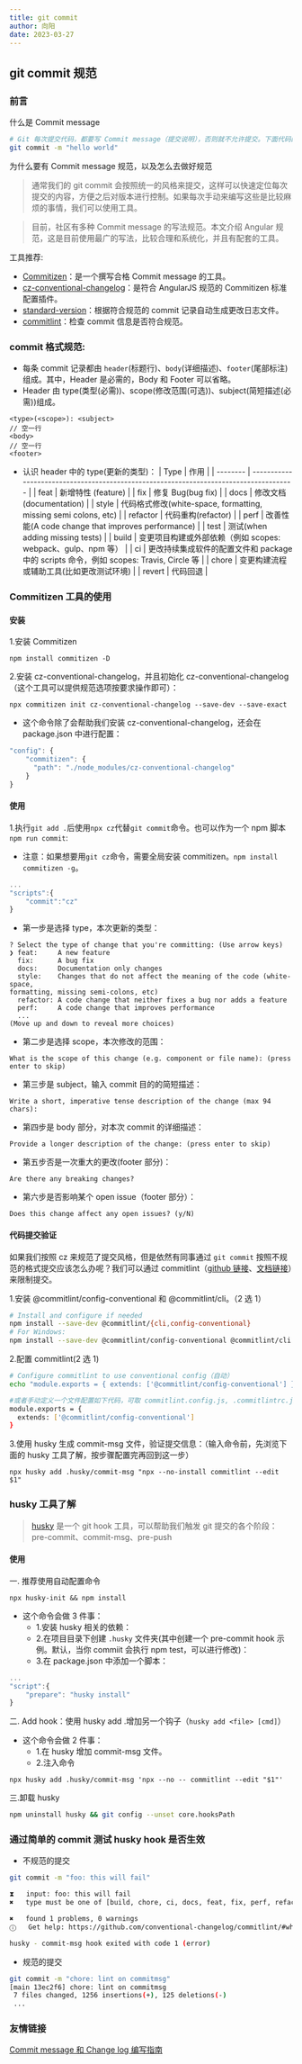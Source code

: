 ```yaml
---
title: git commit
author: 向阳
date: 2023-03-27
---
```


## git commit 规范

### 前言

什么是 Commit message

```bash
# Git 每次提交代码，都要写 Commit message（提交说明），否则就不允许提交。下面代码的-m参数，就是用来指定 commit mesage 的。
git commit -m "hello world"
```

为什么要有 Commit message 规范，以及怎么去做好规范

> 通常我们的 git commit 会按照统一的风格来提交，这样可以快速定位每次提交的内容，方便之后对版本进行控制。如果每次手动来编写这些是比较麻烦的事情，我们可以使用工具。

> 目前，社区有多种 Commit message 的写法规范。本文介绍 Angular 规范，这是目前使用最广的写法，比较合理和系统化，并且有配套的工具。

工具推荐:

- [Commitizen](https://github.com/commitizen/cz-cli)：是一个撰写合格 Commit message 的工具。
- [cz-conventional-changelog](https://github.com/commitizen/cz-conventional-changelog)：是符合 AngularJS 规范的 Commitizen 标准配置插件。
- [standard-version](https://github.com/conventional-changelog/standard-version)：根据符合规范的 commit 记录自动生成更改日志文件。
- [commitlint](https://github.com/conventional-changelog/commitlint)：检查 commit 信息是否符合规范。

### commit 格式规范:

- 每条 commit 记录都由 `header`(标题行)、`body`(详细描述)、`footer`(尾部标注) 组成。其中，Header 是必需的，Body 和 Footer 可以省略。
- Header 由 type(类型(必需))、scope(修改范围(可选))、subject(简短描述(必需))组成。

```
<type>(<scope>): <subject>
// 空一行
<body>
// 空一行
<footer>
```

- 认识 header 中的 type(更新的类型)：
  | Type | 作用 |
  | -------- | -------------------------------------------------------------------------------------- |
  | feat | 新增特性 (feature) |
  | fix | 修复 Bug(bug fix) |
  | docs | 修改文档 (documentation) |
  | style | 代码格式修改(white-space, formatting, missing semi colons, etc) |
  | refactor | 代码重构(refactor) |
  | perf | 改善性能(A code change that improves performance) |
  | test | 测试(when adding missing tests) |
  | build | 变更项目构建或外部依赖（例如 scopes: webpack、gulp、npm 等） |
  | ci | 更改持续集成软件的配置文件和 package 中的 scripts 命令，例如 scopes: Travis, Circle 等 |
  | chore | 变更构建流程或辅助工具(比如更改测试环境) |
  | revert | 代码回退 |

### Commitizen 工具的使用

#### 安装

1.安装 Commitizen

```ssh
npm install commitizen -D
```

2.安装 cz-conventional-changelog，并且初始化 cz-conventional-changelog（这个工具可以提供规范选项按要求操作即可）：

```ssh
npx commitizen init cz-conventional-changelog --save-dev --save-exact
```

- 这个命令除了会帮助我们安装 cz-conventional-changelog，还会在 package.json 中进行配置：

```js
"config": {
    "commitizen": {
      "path": "./node_modules/cz-conventional-changelog"
    }
}
```

#### 使用

1.执行`git add .`后使用`npx cz`代替`git commit`命令。也可以作为一个 npm 脚本`npm run commit`:

- 注意：如果想要用`git cz`命令，需要全局安装 commitizen。`npm install commitizen -g`。

```js
...
"scripts":{
    "commit":"cz"
}
```

- 第一步是选择 type，本次更新的类型：

```ssh
? Select the type of change that you're committing: (Use arrow keys)
❯ feat:     A new feature
  fix:      A bug fix
  docs:     Documentation only changes
  style:    Changes that do not affect the meaning of the code (white-space,
formatting, missing semi-colons, etc)
  refactor: A code change that neither fixes a bug nor adds a feature
  perf:     A code change that improves performance
  ...
(Move up and down to reveal more choices)
```

- 第二步是选择 scope，本次修改的范围：

```
What is the scope of this change (e.g. component or file name): (press enter to skip)
```

- 第三步是 subject，输入 commit 目的的简短描述：

```
Write a short, imperative tense description of the change (max 94 chars):
```

- 第四步是 body 部分，对本次 commit 的详细描述：

```
Provide a longer description of the change: (press enter to skip)
```

- 第五步否是一次重大的更改(footer 部分)：

```
Are there any breaking changes?
```

- 第六步是否影响某个 open issue（footer 部分）：

```
Does this change affect any open issues? (y/N)
```

#### 代码提交验证

如果我们按照 cz 来规范了提交风格，但是依然有同事通过 `git commit` 按照不规范的格式提交应该怎么办呢？我们可以通过 commitlint（[github 链接](https://github.com/conventional-changelog/commitlint)、[文档链接](https://commitlint.js.org/#/guides-local-setup)）来限制提交。

1.安装 @commitlint/config-conventional 和 @commitlint/cli。（2 选 1）

```bash
# Install and configure if needed
npm install --save-dev @commitlint/{cli,config-conventional}
# For Windows:
npm install --save-dev @commitlint/config-conventional @commitlint/cli
```

2.配置 commitlint(2 选 1)

```bash
# Configure commitlint to use conventional config（自动）
echo "module.exports = { extends: ['@commitlint/config-conventional'] };" > commitlint.config.js

#或者手动定义一个文件配置如下代码，可取 commitlint.config.js, .commitlintrc.js, .commitlintrc, .commitlintrc.json, .commitlintrc.yml ，也可以在package.json中使用 commitlint字段配置。
module.exports = {
  extends: ['@commitlint/config-conventional']
}
```

3.使用 husky 生成 commit-msg 文件，验证提交信息：（输入命令前，先浏览下面的 husky 工具了解，按步骤配置完再回到这一步）

```
npx husky add .husky/commit-msg "npx --no-install commitlint --edit $1"
```

### husky 工具了解

> [husky](https://typicode.github.io/husky/#/?id=articles) 是一个 git hook 工具，可以帮助我们触发 git 提交的各个阶段：pre-commit、commit-msg、pre-push

#### 使用

一. 推荐使用自动配置命令

```ssh
npx husky-init && npm install
```

- 这个命令会做 3 件事：
  - 1.安装 husky 相关的依赖：
  - 2.在项目目录下创建 `.husky` 文件夹(其中创建一个 pre-commit hook 示例。默认，当你 commiit 会执行 npm test，可以进行修改)：
  - 3.在 package.json 中添加一个脚本：

```js
...
"script":{
    "prepare": "husky install"
}
```

二. Add hook：使用 husky add .增加另一个钩子（`husky add <file> [cmd]`）

- 这个命令会做 2 件事：
  - 1.在 husky 增加 commit-msg 文件。
  - 2.注入命令

```ssh
npx husky add .husky/commit-msg 'npx --no -- commitlint --edit "$1"'
```

三.卸载 husky

```bash
npm uninstall husky && git config --unset core.hooksPath
```

### 通过简单的 commit 测试 husky hook 是否生效

- 不规范的提交

```bash
git commit -m "foo: this will fail"

⧗   input: foo: this will fail
✖   type must be one of [build, chore, ci, docs, feat, fix, perf, refactor, revert, style, test] [type-enum]

✖   found 1 problems, 0 warnings
ⓘ   Get help: https://github.com/conventional-changelog/commitlint/#what-is-commitlint

husky - commit-msg hook exited with code 1 (error)
```

- 规范的提交

```bash
git commit -m "chore: lint on commitmsg"
[main 13ec2f6] chore: lint on commitmsg
 7 files changed, 1256 insertions(+), 125 deletions(-)
 ...
```

### 友情链接

[Commit message 和 Change log 编写指南](https://www.ruanyifeng.com/blog/2016/01/commit_message_change_log.html)
